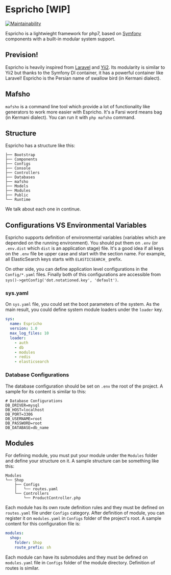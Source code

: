 # Espricho [WIP]
[![Maintainability](https://api.codeclimate.com/v1/badges/b3022c87609aaee11faa/maintainability)](https://codeclimate.com/github/meysampg/espricho/maintainability)

Espricho is a lightwieght framework for php7, based on 
[Symfony](https://symfony.com) components with a built-in 
modular system support.

## Prevision!
Espricho is heavily inspired from [Laravel](http://laravel.com/) 
and [Yii2](http://yiiframework.com/). Its modularity is similar to
Yii2 but thanks to the Symfony DI container, it has
a powerful container like Laravel! Espricho is the Persian name of 
swallow bird (in Kermani dialect).

## Mafsho
`mafsho` is a command line tool which provide a lot of functionality
like generators to work more easier with Espricho. It's a Farsi word
means bag (in Kermani dialect). You can run it with `php mafsho` command.

## Structure
Espricho has a structure like this:
```
├── Bootstrap
├── Components
├── Configs
├── Console
├── Controllers
├── Databases
├── mafsho
├── Models
├── Modules
├── Public
└── Runtime
```
We talk about each one in continue.

## Configurations VS Environmental Variables
Espricho supports definition of environmental variables (variables which are
depended on the running environment). You should put them on `.env` (or `.env.dist` 
which `dist` is an application stage) file. It's a good idea if all keys on the `.env`
file be upper case and start with the section name. For example, all ElasticSearch keys
starts with `ELASTICSEARCH_` prefix. 

On other side, you can define application
level configurations in the `Config/*.yaml` files. Finally both of this 
configurations are accessible from `sys()->getConfig('dot.notationed.key', 'default')`.

### sys.yaml
On `sys.yaml` file, you could set the boot parameters of the system. As the 
main result, you could define system module loaders under the `loader` key.
```yaml
sys:
  name: Espricho
  version: 1.0
  max_log_files: 10
  loader: 
    - auth
    - db
    - modules
    - redis
    - elasticsearch
```

### Database Configurations
The database configuration should be set on `.env` the root of the project. 
A sample for its content is similar
to this:
```dotenv
# Database Configurations
DB_DRIVER=mysql
DB_HOST=localhost
DB_PORT=3306
DB_USERNAME=root
DB_PASSWORD=root
DB_DATABASE=db_name
```

## Modules
For defining module, you must put your module under the 
`Modules` folder and define your structure on it. A sample
structure can be something like this:
```
Modules
└── Shop
    ├── Configs
    │   └── routes.yaml
    └── Controllers
        └── ProductController.php
```
Each module has its own route definition rules and they must 
be defined on `routes.yaml` file under `Configs` category. 
After definition of module, you can register it on `modules.yaml`
in `Configs` folder of the project's root. A sample
content for this configuration file is:
```yaml
modules:
  shop:
    folder: Shop
    route_prefix: sh
```
Each module can have its submodules and they must be defined on 
`modules.yaml` file in `Configs` folder of the module directory.
Definition of routes is similar.
